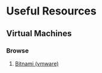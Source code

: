 # Useful Resources

## Virtual Machines

### Browse

1. [Bitnami (vmware)](https://bitnami.com/stacks/virtual-machine)
